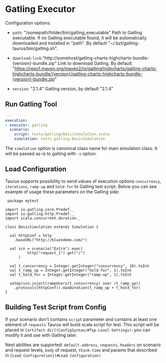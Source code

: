 # Gatling Executor

Configuration options:

 - `path`: "/somepath/folder/bin/gatling_executable"
    Path to Gatling executable.
    If no Gatling executable found, it will be automatically downloaded and installed in "path".
    By default "~/.bzt/gatling-taurus/bin/gatling.sh".
    
 - `download-link`:"http://somehost/gatling-charts-highcharts-bundle-{version}-bundle.zip"
    Link to download Gatling.
    By default: "https://repo1.maven.org/maven2/io/gatling/highcharts/gatling-charts-highcharts-bundle/{version}/gatling-charts-highcharts-bundle-{version}-bundle.zip"
    
 -  `version`: "2.1.4"
    Gatling version, by default "2.1.4"

## Run Gatling Tool

```yaml
---
execution:
- executor: gatling
  scenario:
    script: tests/gatling/BasicSimulation.scala
    simulation: tests.gatling.BasicSimulation
```

The `simulation` option is canonical class name for main simulation class. It will be passed as-is to gatling with `-s` option.

## Load Configuration

 Taurus supports possibility to send values of execution options `concurrency`, `iterations`, `ramp-up` and `hold-for` to Gatling test script. Below you can see example of usage these parameters on the Gatling side:
 
```
 package mytest

import io.gatling.core.Predef._
import io.gatling.http.Predef._
import scala.concurrent.duration._

class BasicSimulation extends Simulation {

  val httpConf = http
    .baseURL("http://blazedemo.com/")

  val scn = scenario("Extra").exec(
          http("request_1").get("/")
      )

  val t_concurrency = Integer.getInteger("concurrency", 10).toInt
  val t_ramp_up = Integer.getInteger("hold-for", 1).toInt
  val t_hold_for = Integer.getInteger("ramp-up", 1).toInt

  setUp(scn.inject(rampUsers(t_concurrency) over (t_ramp_up))
    .protocols(httpConf)).maxDuration(t_ramp_up + t_hold_for)
}
```

## Building Test Script from Config

 If your scenario don't contains `script` parameter and contains at least one element of `requests` Taurus will build scala script for test. This script will be placed in `[artifact-dir](ConfigSyntax/#Top-Level-Settings)`: you can modify it and use with Gatling later. 
 
 Next abilities are supported: `default-address`, `requests`, `headers` on scenario and request levels, `body` of request, `think-time` and params that described in `[Load Configuration](#Load Configuration)`

